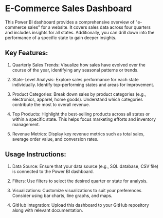 # E-Commerce Sales Dashboard

This Power BI dashboard provides a comprehensive overview of "e-commerce sales" for a website. It covers sales data across four quarters and includes insights for all states.
Additionally, you can drill down into the performance of a specific state to gain deeper insights.

## Key Features:

1. Quarterly Sales Trends: Visualize how sales have evolved over the course of the year, identifying any seasonal patterns or trends.

2. State-Level Analysis: Explore sales performance for each state individually. Identify top-performing states and areas for improvement.

3. Product Categories: Break down sales by product categories (e.g., electronics, apparel, home goods). Understand which categories contribute the most to overall revenue.

4. Top Products: Highlight the best-selling products across all states or within a specific state. This helps focus marketing efforts and inventory management.

5. Revenue Metrics: Display key revenue metrics such as total sales, average order value, and conversion rates.

## Usage Instructions:

1. Data Source: Ensure that your data source (e.g., SQL database, CSV file) is connected to the Power BI dashboard.

2. Filters: Use filters to select the desired quarter or state for analysis.

3. Visualizations: Customize visualizations to suit your preferences. Consider using bar charts, line graphs, and maps.

4. GitHub Integration: Upload this dashboard to your GitHub repository along with relevant documentation.

